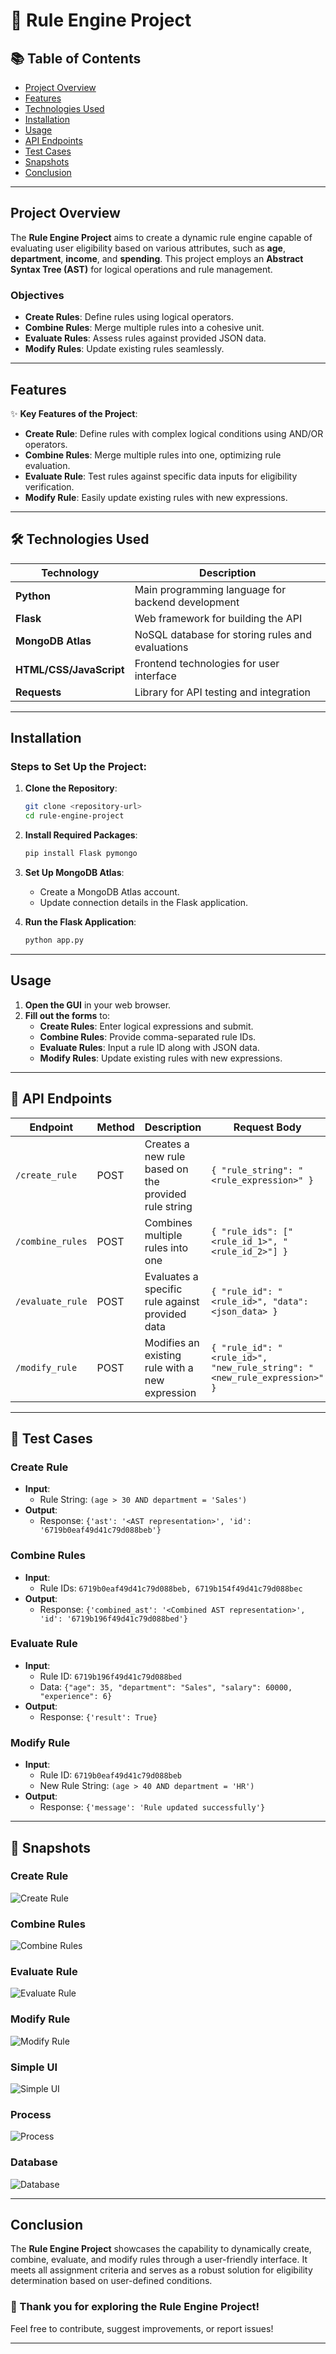 # 🚀 Rule Engine Project

## 📚 Table of Contents
- [Project Overview](#project-overview)
- [Features](#features)
- [Technologies Used](#technologies-used)
- [Installation](#installation)
- [Usage](#usage)
- [API Endpoints](#api-endpoints)
- [Test Cases](#test-cases)
- [Snapshots](#snapshots)
- [Conclusion](#conclusion)

---

## Project Overview
The **Rule Engine Project** aims to create a dynamic rule engine capable of evaluating user eligibility based on various attributes, such as **age**, **department**, **income**, and **spending**. This project employs an **Abstract Syntax Tree (AST)** for logical operations and rule management.

### Objectives
- **Create Rules**: Define rules using logical operators.
- **Combine Rules**: Merge multiple rules into a cohesive unit.
- **Evaluate Rules**: Assess rules against provided JSON data.
- **Modify Rules**: Update existing rules seamlessly.

---

## Features
✨ **Key Features of the Project**:
- **Create Rule**: Define rules with complex logical conditions using AND/OR operators.
- **Combine Rules**: Merge multiple rules into one, optimizing rule evaluation.
- **Evaluate Rule**: Test rules against specific data inputs for eligibility verification.
- **Modify Rule**: Easily update existing rules with new expressions.

---

## 🛠 Technologies Used
| Technology         | Description                                           |
|--------------------|-------------------------------------------------------|
| **Python**         | Main programming language for backend development     |
| **Flask**          | Web framework for building the API                   |
| **MongoDB Atlas**  | NoSQL database for storing rules and evaluations      |
| **HTML/CSS/JavaScript** | Frontend technologies for user interface          |
| **Requests**       | Library for API testing and integration               |

---

## Installation
### Steps to Set Up the Project:
1. **Clone the Repository**:
   ```bash
   git clone <repository-url>
   cd rule-engine-project
   ```
   
2. **Install Required Packages**:
   ```bash
   pip install Flask pymongo
   ```
   
3. **Set Up MongoDB Atlas**:
   - Create a MongoDB Atlas account.
   - Update connection details in the Flask application.

4. **Run the Flask Application**:
   ```bash
   python app.py
   ```

---

## Usage
1. **Open the GUI** in your web browser.
2. **Fill out the forms** to:
   - **Create Rules**: Enter logical expressions and submit.
   - **Combine Rules**: Provide comma-separated rule IDs.
   - **Evaluate Rules**: Input a rule ID along with JSON data.
   - **Modify Rules**: Update existing rules with new expressions.

---

## 📡 API Endpoints
| Endpoint                    | Method | Description                                                  | Request Body                                      |
|-----------------------------|--------|--------------------------------------------------------------|--------------------------------------------------|
| `/create_rule`              | POST   | Creates a new rule based on the provided rule string        | `{ "rule_string": "<rule_expression>" }`        |
| `/combine_rules`            | POST   | Combines multiple rules into one                             | `{ "rule_ids": ["<rule_id_1>", "<rule_id_2>"] }` |
| `/evaluate_rule`            | POST   | Evaluates a specific rule against provided data             | `{ "rule_id": "<rule_id>", "data": <json_data> }` |
| `/modify_rule`              | POST   | Modifies an existing rule with a new expression             | `{ "rule_id": "<rule_id>", "new_rule_string": "<new_rule_expression>" }` |

---

## 🧪 Test Cases
### Create Rule
- **Input**: 
  - Rule String: `(age > 30 AND department = 'Sales')`
- **Output**: 
  - Response: `{'ast': '<AST representation>', 'id': '6719b0eaf49d41c79d088beb'}`

### Combine Rules
- **Input**: 
  - Rule IDs: `6719b0eaf49d41c79d088beb, 6719b154f49d41c79d088bec`
- **Output**: 
  - Response: `{'combined_ast': '<Combined AST representation>', 'id': '6719b196f49d41c79d088bed'}`

### Evaluate Rule
- **Input**: 
  - Rule ID: `6719b196f49d41c79d088bed`
  - Data: `{"age": 35, "department": "Sales", "salary": 60000, "experience": 6}`
- **Output**: 
  - Response: `{'result': True}`

### Modify Rule
- **Input**: 
  - Rule ID: `6719b0eaf49d41c79d088beb`
  - New Rule String: `(age > 40 AND department = 'HR')`
- **Output**: 
  - Response: `{'message': 'Rule updated successfully'}`

---

## 📸 Snapshots

### Create Rule
![Create Rule](https://github.com/user-attachments/assets/b6694b63-38af-4fef-b92b-cf0da57b7010)

### Combine Rules
![Combine Rules](https://github.com/user-attachments/assets/aaf63288-f91d-48c0-92ac-4757baaeafb6)

### Evaluate Rule
![Evaluate Rule](https://github.com/user-attachments/assets/f3bf5174-5a68-49f1-b204-5eab49987bd1)

### Modify Rule
![Modify Rule](https://github.com/user-attachments/assets/65960ef5-fa89-441b-bd25-0025bfcb61b5)

### Simple UI
![Simple UI](https://github.com/user-attachments/assets/7c4d5228-afa6-4a7c-b5bb-55c9cf8819de)

### Process
![Process](https://github.com/user-attachments/assets/08cda11f-cc72-4b46-bd14-4fe0f6228b67)

### Database
![Database](https://github.com/user-attachments/assets/a1034a29-336b-4805-9489-08e60ef98db9)

---

## Conclusion
The **Rule Engine Project** showcases the capability to dynamically create, combine, evaluate, and modify rules through a user-friendly interface. It meets all assignment criteria and serves as a robust solution for eligibility determination based on user-defined conditions.

### 🎉 Thank you for exploring the Rule Engine Project! 
Feel free to contribute, suggest improvements, or report issues!

---
